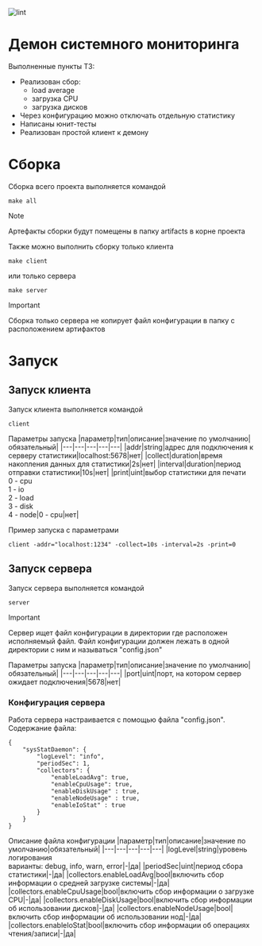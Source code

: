 ![lint](https://github.com/CEBEP9HUH/OTUS_Go_Diploma/actions/workflows/diploma.yml/badge.svg)
# Демон системного мониторинга

Выполненные пункты ТЗ:
* Реализован сбор:
    - load average
    - загрузка CPU
    - загрузка дисков
* Через конфигурацию можно отключать отдельную статистику
* Написаны юнит-тесты
* Реализован простой клиент к демону

# Сборка

Сборка всего проекта выполняется командой
```
make all
```
> [!NOTE]
> Артефакты сборки будут помещены в папку artifacts в корне проекта

Также можно выполнить сборку только клиента
```
make client
```
или только сервера 
```
make server
```
> [!IMPORTANT]
> Сборка только сервера не копирует файл конфигурации в папку с расположением артифактов

# Запуск
## Запуск клиента
Запуск клиента выполняется командой
```
client
```
Параметры запуска
|параметр|тип|описание|значение по умолчанию|обязательный|
|---|---|---|---|---|
|addr|string|адрес для подключения к серверу статистики|localhost:5678|нет|
|collect|duration|время накопления данных для статистики|2s|нет|
|interval|duration|период отправки статистики|10s|нет|
|print|uint|выбор статистики для печати<br>0 - cpu<br>1 - io<br>2 - load<br>3 - disk<br>4 - node|0 - cpu|нет|

Пример запуска с параметрами
```
client -addr="localhost:1234" -collect=10s -interval=2s -print=0
```

## Запуск сервера
Запуск сервера выполняется командой
```
server
```
> [!IMPORTANT]
> Сервер ищет файл конфигурации в директории где расположен исполняемый файл. Файл конфигурации должен лежать в одной директории с ним и называться "config.json"

Параметры запуска
|параметр|тип|описание|значение по умолчанию|обязательный|
|---|---|---|---|---|
|port|uint|порт, на котором сервер ожидает подключения|5678|нет|

### Конфигурация сервера
Работа сервера настраивается с помощью файла "config.json".
Содержание файла:
```
{
    "sysStatDaemon": {
        "logLevel": "info",
        "periodSec": 1,
        "collectors": {
            "enableLoadAvg": true,
            "enableCpuUsage": true,
            "enableDiskUsage" : true,
            "enableNodeUsage" : true,
            "enableIoStat" : true
        }
    }
}
```
Описание файла конфигурации
|параметр|тип|описание|значение по умолчанию|обязательный|
|---|---|---|---|---|
|logLevel|string|уровень логирования<br>варианты: debug, info, warn, error|-|да|
|periodSec|uint|период сбора статистики|-|да|
|collectors.enableLoadAvg|bool|включить сбор информации о средней загрузке системы|-|да|
|collectors.enableCpuUsage|bool|включить сбор информации о загрузке CPU|-|да|
|collectors.enableDiskUsage|bool|включить сбор информации об использовании дисков|-|да|
|collectors.enableNodeUsage|bool|включить сбор информации об использовании нод|-|да|
|collectors.enableIoStat|bool|включить сбор информации об операциях чтения/записи|-|да|
